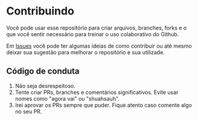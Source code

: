 # Contribuindo

Você pode usar esse repositório para criar arquivos, branches, forks e o que você sentir necessário para treinar o uso colaborativo do Github.

Em [Issues](https://github.com/ComunidadeCafeina/treino-git-github/issues) você pode ter algumas ideias de como contribuir ou até mesmo deixar sua sugestão para melhorar o repositório e sua utilizade.

## Código de conduta

1. Não seja desrespeitoso. 
2. Tente criar PRs, branches e comentários significativos. Evite usar nomes como "agora vai" ou "shuahsauh".
3. Irei aprovar os PRs sempre que puder. Fique atento caso comente algo no seu PR.

